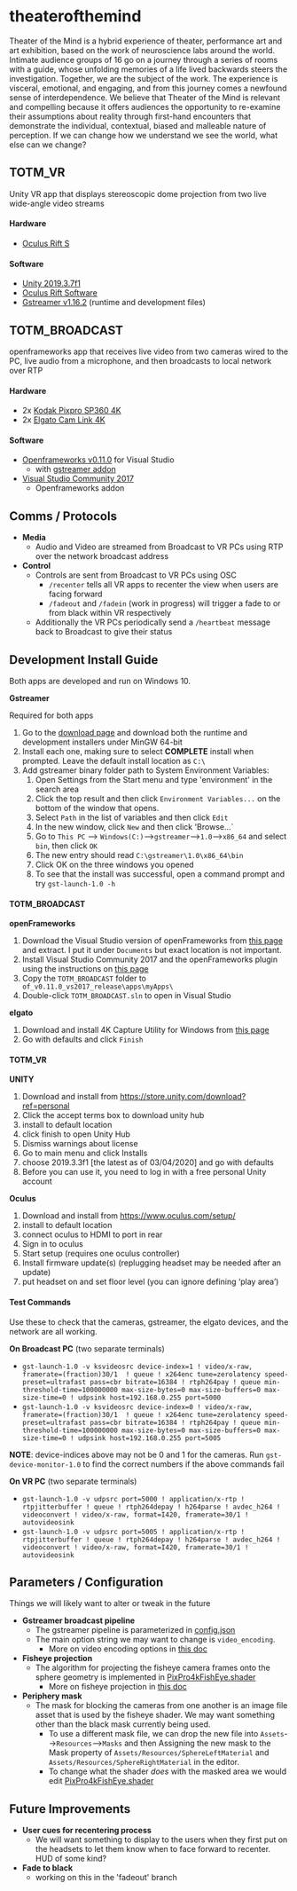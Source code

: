 # theaterofthemind
Theater of the Mind is a hybrid experience of theater, performance art and art exhibition, based on the work of neuroscience labs around the world. Intimate audience groups of 16 go on a journey through a series of rooms with a guide, whose unfolding memories of a life lived backwards steers the investigation. Together, we are the subject of the work. The experience is visceral, emotional, and engaging, and from this journey comes a newfound sense of interdependence. We believe that Theater of the Mind is relevant and compelling because it offers audiences the opportunity to re-examine their assumptions about reality through first-hand encounters that demonstrate the individual, contextual, biased and malleable nature of perception. If we can change how we understand we see the world, what else can we change?


## TOTM_VR
Unity VR app that displays stereoscopic dome projection from two live wide-angle video streams

#### Hardware
 * [Oculus Rift S](https://www.oculus.com/rift-s/?locale=en_US)

#### Software
 * [Unity 2019.3.7f1](https://store.unity.com/download?ref=personal)
 * [Oculus Rift Software](https://www.oculus.com/rift/setup/?locale=en_US)
 * [Gstreamer v1.16.2](https://gstreamer.freedesktop.org/download/) (runtime and development files)

## TOTM_BROADCAST
openframeworks app that receives live video from two cameras wired to the PC, live audio from a microphone, and then broadcasts to local network over RTP

#### Hardware
 * 2x [Kodak Pixpro SP360 4K](https://kodakpixpro.com/cameras/360-vr/sp360-4k)
 * 2x [Elgato Cam Link 4K](https://www.elgato.com/en/gaming/cam-link-4k)

#### Software
 * [Openframeworks v0.11.0](https://openframeworks.cc/download/) for Visual Studio
   * with [gstreamer addon](https://github.com/arturoc/ofxGStreamer)
 * [Visual Studio Community 2017](https://visualstudio.microsoft.com/vs/older-downloads/)
   * Openframeworks addon

## Comms / Protocols

* **Media**
  * Audio and Video are streamed from Broadcast to VR PCs using RTP over the network broadcast address
* **Control**
  * Controls are sent from Broadcast to VR PCs using OSC
    * `/recenter` tells all VR apps to recenter the view when users are facing forward
    * `/fadeout` and `/fadein` (work in progress) will trigger a fade to or from black within VR respectively
  * Additionally the VR PCs periodically send a `/heartbeat` message back to Broadcast to give their status

## Development Install Guide
Both apps are developed and run on Windows 10.

**Gstreamer**

Required for both apps

1. Go to the [download page](https://gstreamer.freedesktop.org/download/) and download both the runtime and development installers under MinGW 64-bit
2. Install each one, making sure to select **COMPLETE** install when prompted. Leave the default install location as `C:\`
3. Add gstreamer binary folder path to System Environment Variables:
	1. Open Settings from the Start menu and type 'environment' in the search area
	2. Click the top result and then click  `Environment Variables...` on the bottom of the window that opens.
	3. Select `Path` in the list of variables and then click `Edit`
	4. In the new window, click `New` and then click 'Browse...`
	5. Go to `This PC` --> `Windows(C:)`-->`gstreamer`-->`1.0`-->`x86_64` and select `bin`, then click `OK`
	6. The new entry should read `C:\gstreamer\1.0\x86_64\bin`
	7. Click OK on the three windows you opened
	8. To see that the install was successful, open a command prompt and try `gst-launch-1.0 -h`

#### TOTM_BROADCAST

**openFrameworks** 

1. Download the Visual Studio version of openFrameworks from [this page](https://openframeworks.cc/setup/vs/) and extract. I put it under `Documents` but exact location is not important.
2. Install Visual Studio Community 2017 and the openFrameworks plugin using the instructions on [this page](https://openframeworks.cc/setup/vs/)
3. Copy the `TOTM_BROADCAST` folder to ` of_v0.11.0_vs2017_release\apps\myApps\`
4.  Double-click `TOTM_BROADCAST.sln` to open in Visual Studio

**elgato**

1. Download and install 4K Capture Utility for Windows from [this page](https://www.elgato.com/en/gaming/downloads) 
2. Go with defaults and click `Finish` 


#### TOTM_VR

**UNITY**
1. Download and install from https://store.unity.com/download?ref=personal 
2. Click the accept terms box to download unity hub
3. install to default location
4. click finish to open Unity Hub
5. Dismiss warnings about license
6. Go to main menu and click Installs
7. choose 2019.3.3f1 [the latest as of 03/04/2020] and go with defaults
8. Before you can use it, you need to log in with a free personal Unity account

**Oculus** 

1. Download and install from https://www.oculus.com/setup/ 
2. install to default location
3. connect oculus to HDMI to port in rear
4. Sign in to oculus
5. Start setup (requires one oculus controller)
6. Install firmware update(s) (replugging headset may be needed after an update)
7. put headset on and set floor level (you can ignore defining ‘play area’)

#### Test Commands
Use these to check that the cameras, gstreamer, the elgato devices, and the network are all working.

**On Broadcast PC** (two separate terminals)
*  `gst-launch-1.0 -v ksvideosrc device-index=1 ! video/x-raw, framerate=(fraction)30/1  ! queue ! x264enc tune=zerolatency speed-preset=ultrafast pass=cbr bitrate=16384 ! rtph264pay ! queue min-threshold-time=100000000 max-size-bytes=0 max-size-buffers=0 max-size-time=0 ! udpsink host=192.168.0.255 port=5000`
*   `gst-launch-1.0 -v ksvideosrc device-index=0 ! video/x-raw, framerate=(fraction)30/1  ! queue ! x264enc tune=zerolatency speed-preset=ultrafast pass=cbr bitrate=16384 ! rtph264pay ! queue min-threshold-time=100000000 max-size-bytes=0 max-size-buffers=0 max-size-time=0 ! udpsink host=192.168.0.255 port=5005`

**NOTE**: device-indices above may not be 0 and 1 for the cameras. Run `gst-device-monitor-1.0` to find the correct numbers if the above commands fail

**On VR PC** (two separate terminals)
* `gst-launch-1.0 -v udpsrc port=5000 ! application/x-rtp ! rtpjitterbuffer ! queue ! rtph264depay ! h264parse ! avdec_h264 ! videoconvert ! video/x-raw, format=I420, framerate=30/1 ! autovideosink`
* `gst-launch-1.0 -v udpsrc port=5005 ! application/x-rtp ! rtpjitterbuffer ! queue ! rtph264depay ! h264parse ! avdec_h264 ! videoconvert ! video/x-raw, format=I420, framerate=30/1 ! autovideosink`

## Parameters / Configuration

Things we will likely want to alter or tweak in the future

* **Gstreamer broadcast pipeline**
  * The gstreamer pipeline is parameterized in [config.json](TOTM_BROADCAST/bin/data/config.json)
  * The main option string we may want to change is `video_encoding`.
    * More on video encoding options in [this doc](Docs/h264_encoding.md)
* **Fisheye projection**
  * The algorithm for projecting the fisheye camera frames onto the sphere geometry is implemented in [PixPro4kFishEye.shader](TOTM_VR/Assets/Resources/Shaders/PixPro4kFishEye.shader)
    * More on fisheye projection in [this doc](Docs/fisheye_projection.md)
* **Periphery mask**
  * The mask for blocking the cameras from one another is an image file asset that is used by the fisheye shader. We may want something other than the black mask currently being used.
    * To use a different mask file, we can drop the new file into `Assets`-->`Resources`-->`Masks` and then Assigning the new mask to the Mask property of `Assets/Resources/SphereLeftMaterial` and `Assets/Resources/SphereRightMaterial` in the editor. 
    * To change what the shader *does* with the masked area we would edit [PixPro4kFishEye.shader](TOTM_VR/Assets/Resources/Shaders/PixPro4kFishEye.shader) 



## Future Improvements

* **User cues for recentering process**
  * We will want something to display to the users when they first put on the headsets to let them know when to face forward to recenter. HUD of some kind?
* **Fade to black**
  * working on this in the 'fadeout' branch

